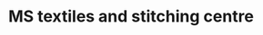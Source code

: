 ---
title: "MS textiles and stitching centre"
url: /thiruvananthapuram/ms-textiles-and-stitching-centre/
shop: Dorfladen
---